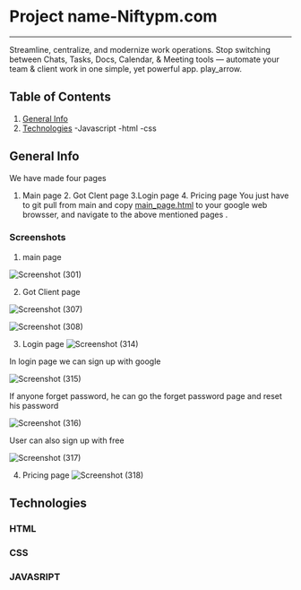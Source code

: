 # Project name-Niftypm.com
***
Streamline, centralize, and modernize work operations. Stop switching between Chats, Tasks, Docs, Calendar, & Meeting tools — automate your team & client work in one simple, yet powerful app. play_arrow.

## Table of Contents
1. [General Info](#general-info)
2. [Technologies](#technologies)
  -Javascript
  -html
  -css

## General Info

We have made four pages 
1. Main page 2. Got Clent page 3.Login page 4. Pricing page
You just have to git pull from main and copy [main_page.html]() to your google web browsser, and navigate to the above mentioned pages .

### Screenshots
1. main page

![Screenshot (301)](https://user-images.githubusercontent.com/77038699/107173837-ca2cd200-69ee-11eb-9480-8830c9d67c42.png)


2. Got Client page

![Screenshot (307)](https://user-images.githubusercontent.com/77038699/107174481-5c81a580-69f0-11eb-9727-6d2b9f4497f9.png)

![Screenshot (308)](https://user-images.githubusercontent.com/77038699/107174524-76bb8380-69f0-11eb-936b-645e85f4d9b9.png)


3. Login page
![Screenshot (314)](https://user-images.githubusercontent.com/77038699/107174857-4f18eb00-69f1-11eb-9992-2adfba69ef5e.png)

In login page we can sign up with google

![Screenshot (315)](https://user-images.githubusercontent.com/77038699/107174906-753e8b00-69f1-11eb-81c5-bb52838f89ac.png)

If anyone forget password, he can go the forget password page and reset his password

![Screenshot (316)](https://user-images.githubusercontent.com/77038699/107175034-c64e7f00-69f1-11eb-81b0-d17cae10eadd.png)

User can also sign up with free

![Screenshot (317)](https://user-images.githubusercontent.com/77038699/107175095-f1d16980-69f1-11eb-8e48-1f05a268bcf8.png)

4. Pricing page
![Screenshot (318)](https://user-images.githubusercontent.com/77038699/107175152-1d545400-69f2-11eb-9c55-126d19747543.png)

## Technologies

### HTML

### CSS

### JAVASRIPT




